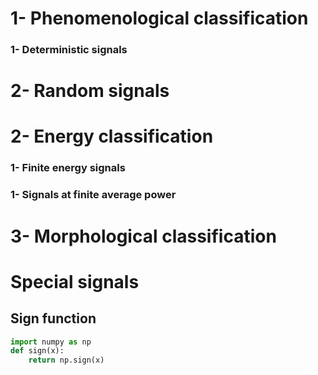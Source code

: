 # 1- Phenomenological classification
### 1- Deterministic signals
# 2- Random signals
# 2- Energy classification
### 1- Finite energy signals
### 1- Signals at finite average power
# 3- Morphological classification

# Special signals
## Sign function    
```python
import numpy as np
def sign(x):
    return np.sign(x)
```

